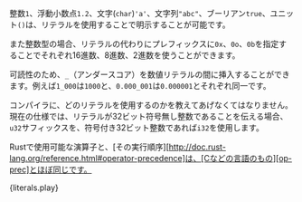 <!--- Integers `1`, floats `1.2`, characters `'a'`, strings `"abc"`, booleans `true` --->
<!--- and the unit type `()` can be expressed using literals. --->
整数`1`、浮動小数点`1.2`、文字(`char`)`'a'`、文字列`"abc"`、ブーリアン`true`、ユニット`()`は、リテラルを使用することで明示することが可能です。

<!--- Integers can, alternatively, be expressed using hexadecimal, octal or binary --->
<!--- notation using either of these prefixes: `0x`, `0o` or `0b`. --->
また整数型の場合、リテラルの代わりにプレフィックスに`0x`、`0o`、`0b`を指定することでそれぞれ16進数、8進数、2進数を使うことができます。

<!--- Underscores can be inserted in numeric literals to improve readability, e.g. --->
<!--- `1_000` is the same as `1000`, and `0.000_001` is the same as `0.000001`. --->
可読性のため、`_`（アンダースコア）を数値リテラルの間に挿入することができます。例えば`1_000`は`1000`と、`0.000_001`は`0.000001`とそれぞれ同一です。

<!--- We need to tell the compiler the type of the literals we use. For now, --->
<!--- we'll use the `u32` suffix to indicate that the literal is an unsigned 32-bit --->
<!--- integer, and the `i32` suffix to indicate that it's a signed 32-bit integer. --->
コンパイラに、どのリテラルを使用するのかを教えてあげなくてはなりません。現在の仕様では、リテラルが32ビット符号無し整数であることを伝える場合、`u32`サフィックスを、符号付き32ビット整数であれば`i32`を使用します。

<!--- The operators available and their precedence [in Rust][rust op-prec] are similar to other --->
Rustで使用可能な演算子と、[その実行順序][http://doc.rust-lang.org/reference.html#operator-precedence]は、[Cなどの言語のもの][op-prec]とほぼ同じです。

{literals.play}

[rust op-prec]: http://doc.rust-lang.org/reference.html#operator-precedence
[op-prec]: https://en.wikipedia.org/wiki/Operator_precedence#Programming_languages
